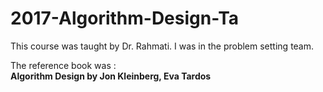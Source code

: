 # 2017-Algorithm-Design-Ta
This course was taught by Dr. Rahmati.  I was in the problem setting team. 

The reference book was :<br>
**Algorithm Design by Jon Kleinberg, Eva Tardos**
